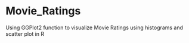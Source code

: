# Movie_Ratings

Using GGPlot2 function to visualize Movie Ratings using histograms and scatter plot in R
